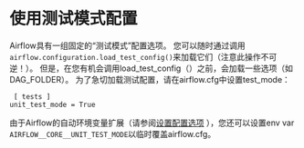 # 使用测试模式配置

Airflow具有一组固定的“测试模式”配置选项。 您可以随时通过调用`airflow.configuration.load_test_config()`来加载它们（注意此操作不可逆！）。 但是，在您有机会调用load_test_config（）之前，会加载一些选项（如DAG_FOLDER）。 为了急切加载测试配置，请在airflow.cfg中设置test_mode：

```
 [ tests ]
unit_test_mode = True

```

由于Airflow的自动环境变量扩展（请参阅[设置配置选项](set-config.html) ），您还可以设置env var `AIRFLOW__CORE__UNIT_TEST_MODE`以临时覆盖airflow.cfg。